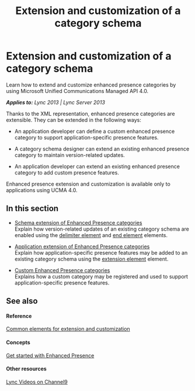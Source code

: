 ﻿---
title: Extension and customization of a category schema
TOCTitle: Extension and customization of a category schema
ms:assetid: 1b24b946-7938-40e0-9d6c-fe2cb2d9dfed
ms:mtpsurl: https://msdn.microsoft.com/en-us/library/Dn454676(v=office.15)
ms:contentKeyID: 57093182
ms.date: 07/24/2014
mtps_version: v=office.15
---

# Extension and customization of a category schema

Learn how to extend and customize enhanced presence categories by using Microsoft Unified Communications Managed API 4.0.


_**Applies to:** Lync 2013 | Lync Server 2013_

Thanks to the XML representation, enhanced presence categories are extensible. They can be extended in the following ways:

  - An application developer can define a custom enhanced presence category to support application-specific presence features.

  - A category schema designer can extend an existing enhanced presence category to maintain version-related updates.

  - An application developer can extend an existing enhanced presence category to add custom presence features.

Enhanced presence extension and customization is available only to applications using UCMA 4.0.

## In this section

  - [Schema extension of Enhanced Presence categories](schema-extension-of-enhanced-presence-categories.md)  
    Explain how version-related updates of an existing category schema are enabled using the [delimiter element](delimiter-element.md) and [end element](end-element.md) elements.

  - [Application extension of Enhanced Presence categories](application-extension-of-enhanced-presence-categories.md)  
    Explain how application-specific presence features may be added to an existing category schema using the [extension element](extension-element.md) element.

  - [Custom Enhanced Presence categories](custom-enhanced-presence-categories.md)  
    Explains how a custom category may be registered and used to support application-specific presence features.

## See also

#### Reference

[Common elements for extension and customization](common-elements-for-extension-and-customization.md)

#### Concepts

[Get started with Enhanced Presence](get-started-with-enhanced-presence.md)

#### Other resources

[Lync Videos on Channel9](http://channel9.msdn.com/tags/lync)

